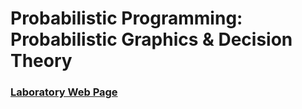 # Probabilistic Programming: Probabilistic Graphics & Decision Theory
### [Laboratory Web Page](https://ai.ia.agh.edu.pl/wiki/en:dydaktyka:problog:lab2)

